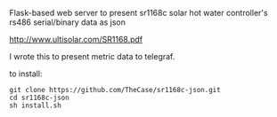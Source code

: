 Flask-based web server to present sr1168c solar hot water controller's rs486 serial/binary data as json

http://www.ultisolar.com/SR1168.pdf

I wrote this to present metric data to telegraf.

to install:
```cd /opt
git clone https://github.com/TheCase/sr1168c-json.git 
cd sr1168c-json
sh install.sh
```

